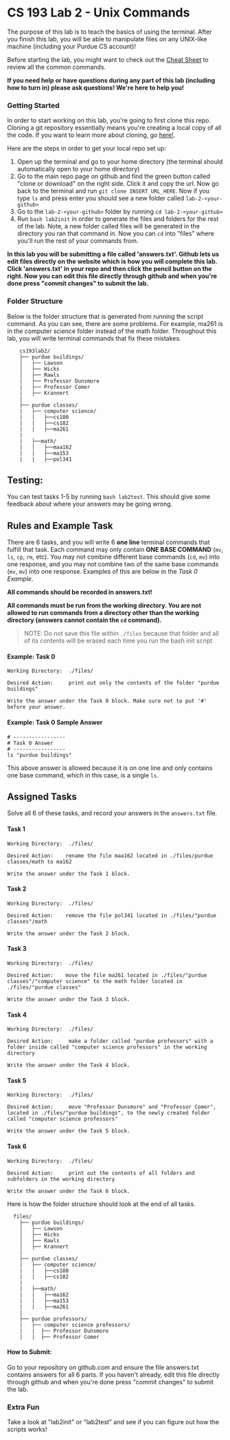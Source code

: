 # CS 193 Lab 2 - Unix Commands
The purpose of this lab is to teach the basics of using the terminal. After you finish this lab, you will be able to manipulate files on any UNIX-like machine (including your Purdue CS account)!

Before starting the lab, you might want to check out the [Cheat Sheet](https://github.com/ssagheer532/CS193_Fall18_Lab2/blob/master/cheat-sheet.md) to review all the common commands. 

**If you need help or have questions during any part of this lab (including how to turn in) please ask questions! We're here to help you!**

### Getting Started
In order to start working on this lab, you're going to first clone this repo. Cloning a git repository essentially means you're creating a local copy of all the code. If you want to learn more about cloning, go [here!](https://www.atlassian.com/git/tutorials/setting-up-a-repository/git-clone).

Here are the steps in order to get your local repo set up: 

1. Open up the terminal and go to your home directory (the terminal should automatically open to your home directory)  
2. Go to the main repo page on github and find the green button called "clone or download" on the right side. Click it and copy the url. Now go back to the terminal and run ```git clone INSERT_URL_HERE```. Now if you type ```ls``` and press enter you should see a new folder called ```lab-2-<your-github>```
3. Go to the ```lab-2-<your-github>``` folder by running ```cd lab-2-<your-github>```
4. Run ```bash lab2init``` in order to generate the files and folders for the rest of the lab. Note, a new folder called files will be generated in the directory you ran that command in. Now you can ```cd``` into "files" where you'll run the rest of your commands from.

**In this lab you will be submitting a file called 'answers.txt'. Github lets us edit files directly on the website which is how you will complete this lab. Click 'answers.txt' in your repo and then click the pencil button on the right. Now you can edit this file directly through github and when you're done press "commit changes" to submit the lab.** 

### Folder Structure 
Below is the folder structure that is generated from running the script command. As you can see, there are some problems. For example, ma261 is in the computer science folder instead of the math folder. Throughout this lab, you will write terminal commands that fix these mistakes.

        cs193lab2/
        ├── purdue buildings/
        │   ├── Lawson
        │   ├── Hicks
        │   ├── Rawls
        |   ├── Professor Dunsmore
        |   ├── Professor Comer
        │   ├── Krannert
        |
        ├── purdue classes/
        |   ├── computer science/
        |   |   ├──cs180
        |   |   ├──cs182
        |   |   ├──ma261
        |
        |   ├──math/ 
        |   |   ├──maa162
        |   |   ├──ma153
        |   |   ├──pol341
       
## Testing:
You can test tasks 1-5 by running `bash lab2test`.  This should give some feedback about where your answers may be going wrong.
 
 ## Rules and Example Task 
There are 6 tasks, and you will write 6 **one line** terminal commands that fulfill that task. Each command may only contain **ONE BASE COMMAND** (`mv`, `ls`, `cp`, `rm`, etc). You may not combine different base commands (`cd`, `mv`) into one response, and you may not combine two of the same base commands (`mv`, `mv`) into one response. Examples of this are below in the *Task 0 Example*.

**All commands should be recorded in answers.txt!** 

**All commands must be run from the working directory. You are not allowed to run commands from a directory other than the working directory (answers cannot contain the `cd` command).**

> NOTE: Do not save this file within `./files` because that folder and all of its contents will be erased each time you run the bash init script


#### Example: Task 0 

    Working Directory:  ./files/

    Desired Action:     print out only the contents of the folder "purdue buildings"

    Write the answer under the Task 0 block. Make sure not to put '#' before your answer.

#### Example: Task 0 Sample Answer 
    # -----------------
    # Task 0 Answer
    # -----------------
    ls "purdue buildings"

This above answer is allowed because it is on one line and only contains one base command, which in this case, is a single `ls`.  


## Assigned Tasks 
Solve all 6 of these tasks, and record your answers in the `answers.txt` file. 

    
 #### Task 1

    Working Directory:  ./files/

    Desired Action:    rename the file maa162 located in ./files/purdue classes/math to ma162 

    Write the answer under the Task 1 block.
  #### Task 2

    Working Directory:  ./files/

    Desired Action:    remove the file pol341 located in ./files/"purdue classes"/math

    Write the answer under the Task 2 block.
    
   #### Task 3

    Working Directory:  ./files/

    Desired Action:    move the file ma261 located in ./files/"purdue classes"/"computer science" to the math folder located in ./files/"purdue classes"

    Write the answer under the Task 3 block.
#### Task 4

    Working Directory:  ./files/

    Desired Action:     make a folder called "purdue professors" with a folder inside called "computer science professors" in the working directory

    Write the answer under the Task 4 block.
#### Task 5 

    Working Directory:  ./files/

    Desired Action:     move "Professor Dunsmore" and "Professor Comer", located in ./files/"purdue buildings", to the newly created folder called "computer science professors"

    Write the answer under the Task 5 block.
#### Task 6 

    Working Directory:  ./files/

    Desired Action:     print out the contents of all folders and subfolders in the working directory
    
    Write the answer under the Task 6 block.
        
Here is how the folder structure should look at the end of all tasks. 

      files/
        ├── purdue buildings/
        │   ├── Lawson
        │   ├── Hicks
        │   ├── Rawls
        │   ├── Krannert
        |
        ├── purdue classes/
        |   ├── computer science/
        |   |   ├──cs180
        |   |   ├──cs182
        |
        |   ├──math/ 
        |   |   ├──ma162
        |   |   ├──ma153
        |   |   ├──ma261
        |
        ├── purdue professors/
        |   ├── computer science professors/
        |   |  ├── Professor Dunsmore
        |   |  ├── Professor Comer
        
#### How to Submit: 
Go to your repository on github.com and ensure the file answers.txt contains answers for all 6 parts. If you haven't already, edit this file directly through github  and when you're done press "commit changes" to submit the lab. 

### Extra Fun
Take a look at "lab2init" or "lab2test" and see if you can figure out how the scripts works! 

